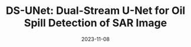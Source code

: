 ---
title: "DS-UNet: Dual-Stream U-Net for Oil Spill Detection of SAR Image"
collection: publications
category: manuscripts
permalink: /publication/2023-10-01-paper-title-number-3
#excerpt: 'A study on applying deep learning techniques to road detection and centerline extraction, focusing on multi-task learning.'
date: 2023-11-08
venue: '20'
slidesurl: 'https://github.com/xiachangxue/xfy.github.io/files/paper20.pdf'
paperurl: 'https://ieeexplore.ieee.org/document/10312780'
bibtexurl: 'http://academicpages.github.io/files/bibtex20.bib'
citation: 'Huang, X.; Zhou, Y.; Yang, X.; Zhu, X.; Wang, K. SS-TMNet: Spatial–Spectral Transformer Network with Multi-Scale Convolution for Hyperspectral Image Classification. Remote Sens. 2023, 15, 1206.'
---